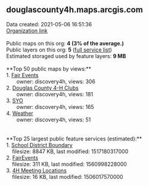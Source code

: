 <h2>douglascounty4h.maps.arcgis.com</h2> Data created: 2021-05-06 16:51:36 <br /><a target='new' href='https://douglascounty4h.maps.arcgis.com'>Organization link</a><br /><br />Public maps on this org: <b>4 (3% of the average.)</b><br />Public layers on this org: <b>5 </b>(<a target='new' href='https://services.arcgis.com/gQDjmOucw0WJWraC/ArcGIS/rest/services'>full service list</a>)<br />Estimated storaged used by feature layers: <b>9 MB</b><br /><br />**Top 50 public maps by views:**<br />  1. <a target='new' href='https://www.arcgis.com/home/item.html?id=06f98fdc611046fc9d4c773c52cceb9a'>Fair Events</a> <br />  &nbsp;&nbsp;&nbsp;&nbsp; &nbsp;&nbsp;owner: discovery4h, views: 306<br />  2. <a target='new' href='https://www.arcgis.com/home/item.html?id=394d9a798fdc44898697bd9a77c9026f'>Douglas County 4-H Clubs</a> <br />  &nbsp;&nbsp;&nbsp;&nbsp; &nbsp;&nbsp;owner: discovery4h, views: 181<br />  3. <a target='new' href='https://www.arcgis.com/home/item.html?id=e996456588164a369d74cb46e5157c38'>SYO</a> <br />  &nbsp;&nbsp;&nbsp;&nbsp; &nbsp;&nbsp;owner: discovery4h, views: 165<br />  4. <a target='new' href='https://www.arcgis.com/home/item.html?id=7704c90b475f4598a5c6644dcac963ab'>Weather</a> <br />  &nbsp;&nbsp;&nbsp;&nbsp; &nbsp;&nbsp;owner: discovery4h, views: 51<br /><br /><br />**Top 25 largest public feature services (estimated):**<br /> 1. <a target='new' href='https://www.arcgis.com/home/item.html?id=1c6c7d5d62b14ae5b02ce63f03188ee1'>School District  Boundary</a><br /> &nbsp;&nbsp;&nbsp;&nbsp;filesize: 8847 KB, last modified: 1517180317000<br /> 2. <a target='new' href='https://www.arcgis.com/home/item.html?id=dec39712dc0841fa879efff59b67c626'>FairEvents</a><br /> &nbsp;&nbsp;&nbsp;&nbsp;filesize: 311 KB, last modified: 1560998228000<br /> 3. <a target='new' href='https://www.arcgis.com/home/item.html?id=9d12d3c17ebc4ad9ad0fe8f9a4fc56b0'>4H Meeting Locations</a><br /> &nbsp;&nbsp;&nbsp;&nbsp;filesize: 16 KB, last modified: 1506017570000<br />
